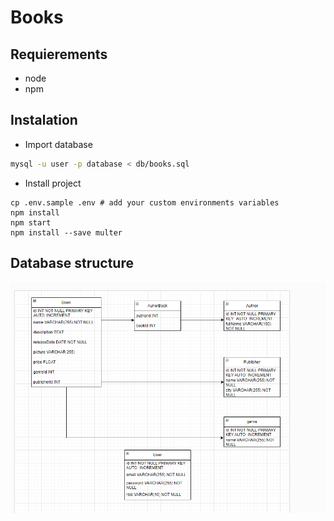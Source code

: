 # Books

## Requierements

- node 
- npm

## Instalation

- Import database

```bash
mysql -u user -p database < db/books.sql
```
- Install project

```shell
cp .env.sample .env # add your custom environments variables
npm install
npm start
npm install --save multer 
```
## Database structure

![Database scheme](db/bddfinal.PNG)